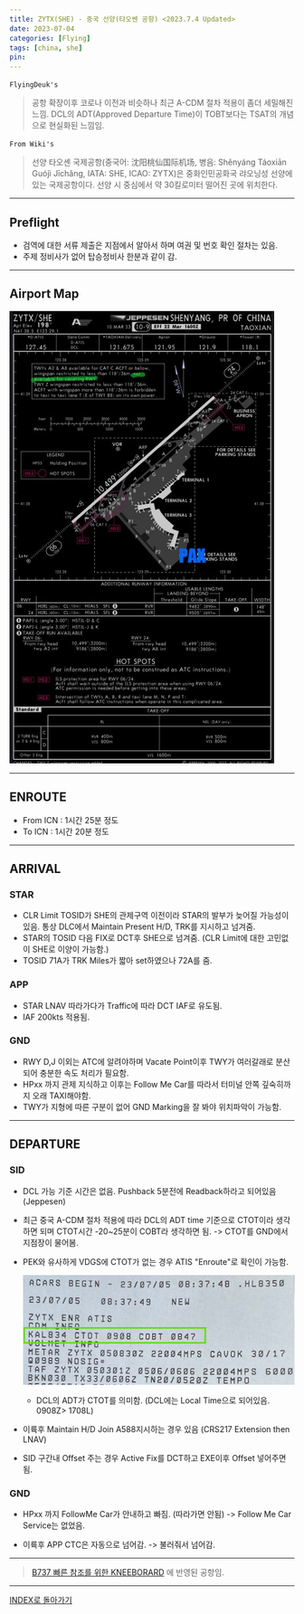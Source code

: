 ```yaml
---
title: ZYTX(SHE) - 중국 선양(탸오쎈 공항) <2023.7.4 Updated>
date: 2023-07-04
categories: [Flying]
tags: [china, she]
pin:
---
```


`FlyingDeuk's`
> 공항 확장이후 코로나 이전과 비슷하나 최근 A-CDM 절차 적용이 좀더 세밀해진 느낌. DCL의 ADT(Approved Departure Time)이 TOBT보다는 TSAT의 개념으로 현실화된 느낌임. 

`From Wiki's`
> 선양 타오셴 국제공항(중국어: 沈阳桃仙国际机场, 병음: Shěnyáng Táoxiān Guójì Jīchǎng, IATA: SHE, ICAO: ZYTX)은 중화인민공화국 랴오닝성 선양에 있는 국제공항이다. 선양 시 중심에서 약 30킬로미터 떨어진 곳에 위치한다.

--------

## Preflight
- 검역에 대한 서류 제출은 지점에서 알아서 하며 여권 및 번호 확인 절차는 있음. 
- 주제 정비사가 없어 탑승정비사 한분과 같이 감. 

---------

## Airport Map
![she](/img/flying/airport/she_ap.jpg)

------------

## ENROUTE
- From ICN : 1시간 25분 정도
- To ICN : 1시간 20분 정도

--------

## ARRIVAL
### STAR
- CLR Limit TOSID가 SHE의 관제구역 이전이라 STAR의 발부가 늦어질 가능성이 있음. 통상 DLC에서 Maintain Present H/D, TRK를 지시하고 넘겨줌. 
- STAR의 TOSID 다음 FIX로 DCT후 SHE으로 넘겨줌. (CLR Limit에 대한 고민없이 SHE로 이양이 가능함.)
- TOSID 71A가 TRK Miles가 짧아 set하였으나 72A를 줌. 

### APP
- STAR LNAV 따라가다가 Traffic에 따라 DCT IAF로 유도됨. 
- IAF 200kts 적용됨. 


### GND
- RWY D,J 이외는 ATC에 알려야하며 Vacate Point이후 TWY가 여러갈래로 분산되어 충분한 속도 처리가 필요함. 
- HPxx 까지 관제 지식하고 이후는 Follow Me Car를 따라서 터미널 안쪽 깊숙히까지 오래 TAXI해야함. 
- TWY가 지형에 따른 구분이 없어 GND Marking을 잘 봐야 위치파악이 가능함. 

-------

## DEPARTURE
### SID
- DCL 가능 기준 시간은 없음. Pushback 5분전에 Readback하라고 되어있음 (Jeppesen)
- 최근 중국 A-CDM 절차 적용에 따라 DCL의 ADT time 기준으로 CTOT이라 생각하면 되며 CTOT시간 -20~25분이 COBT라 생각하면 됨. -> CTOT를 GND에서 지점장이 물어봄. 
- PEK와 유사하게 VDGS에 CTOT가 없는 경우 ATIS "Enroute"로 확인이 가능함. 

    ![she](/img/flying/airport/she_info.jpg)
    - DCL의 ADT가 CTOT를 의미함. (DCL에는 Local Time으로 되어있음. 0908Z> 1708L)


- 이륙후 Maintain H/D Join A588지시하는 경우 있음 (CRS217 Extension then LNAV)
- SID 구간내 Offset 주는 경우 Active Fix를 DCT하고 EXE이후 Offset 넣어주면 됨.


### GND
- HPxx 까지 FollowMe Car가 안내하고 빠짐. (따라가면 안됨) -> Follow Me Car Service는 없었음. 

- 이륙후 APP CTC은 자동으로 넘어감. -> 불러줘서 넘어감. 




----

> [B737 빠른 참조를 위한 KNEEBORARD](/posts/B737-kneeboard/) 에 반영된 공항임. 

-------


[INDEX로 돌아가기](/posts/KoreaJapanChina/)
